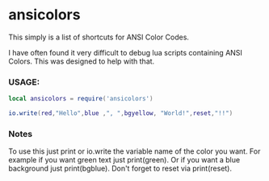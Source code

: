 # ansicolors
This simply is a list of shortcuts for ANSI Color Codes.

I have often found it very difficult to debug lua scripts containing ANSI Colors. This was designed to help with that.

### USAGE:
```lua
local ansicolors = require('ansicolors')

io.write(red,"Hello",blue ,", ",bgyellow, "World!",reset,"!!")
```
### Notes
To use this just print or io.write the variable name of the color you want. For example if you want green text just print(green). Or if you want a blue background just print(bgblue). Don't forget to reset via print(reset).
